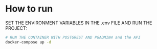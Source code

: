 # How to run
SET THE ENVIRONMENT VARIABLES IN THE .env FILE
AND RUN THE PROJECT:
```bash
# RUN THE CONTAINER WITH POSTGREST AND PGADMIN4 and the API
docker-compose up -d
```
